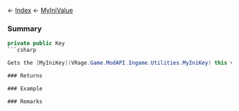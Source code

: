 ← [Index](Api-Index) ← [MyIniValue](VRage.Game.ModAPI.Ingame.Utilities.MyIniValue)

### Summary

```csharp
private public Key
```csharp

Gets the [MyIniKey](VRage.Game.ModAPI.Ingame.Utilities.MyIniKey) this value was retrieved from

### Returns

### Example

### Remarks

